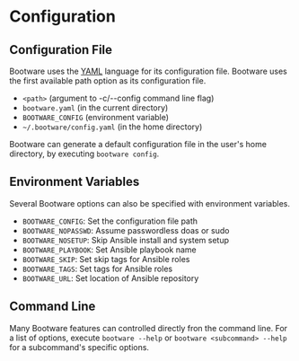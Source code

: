 # Configuration

## Configuration File

Bootware uses the [YAML](https://yaml.org/) language for its configuration file.
Bootware uses the first available path option as its configuration file.

- `<path>` (argument to -c/--config command line flag)
- `bootware.yaml` (in the current directory)
- `BOOTWARE_CONFIG` (environment variable)
- `~/.bootware/config.yaml` (in the home directory)

Bootware can generate a default configuration file in the user's home directory,
by executing `bootware config`.

## Environment Variables

Several Bootware options can also be specified with environment variables.

- `BOOTWARE_CONFIG`: Set the configuration file path
- `BOOTWARE_NOPASSWD`: Assume passwordless doas or sudo
- `BOOTWARE_NOSETUP`: Skip Ansible install and system setup
- `BOOTWARE_PLAYBOOK`: Set Ansible playbook name
- `BOOTWARE_SKIP`: Set skip tags for Ansible roles
- `BOOTWARE_TAGS`: Set tags for Ansible roles
- `BOOTWARE_URL`: Set location of Ansible repository

## Command Line

Many Bootware features can controlled directly fron the command line. For a list
of options, execute `bootware --help` or `bootware <subcommand> --help` for a
subcommand's specific options.
